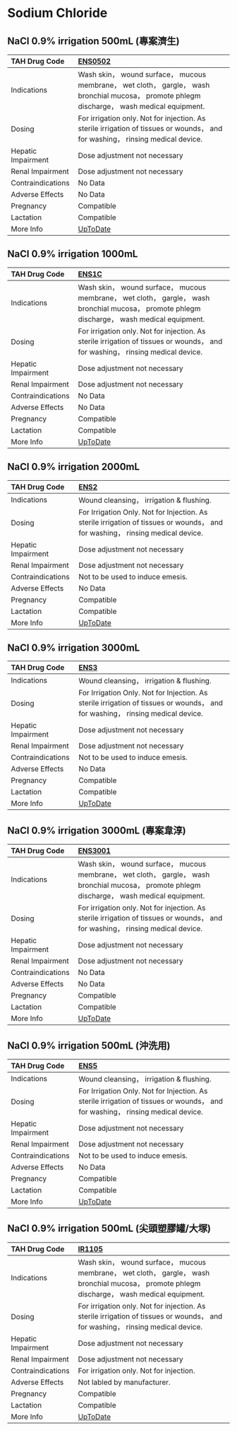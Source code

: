 # Sodium Chloride

## NaCl 0.9% irrigation 500mL (專案濟生)

| TAH Drug Code      | [ENS0502](https://www.tahsda.org.tw/drugs/hissearch.php?drug_code=ENS0502)                                                                    |
|:-------------------|:----------------------------------------------------------------------------------------------------------------------------------------------|
| Indications        | Wash skin， wound surface， mucous membrane， wet cloth， gargle， wash bronchial mucosa， promote phlegm discharge， wash medical equipment. |
| Dosing             | For irrigation only. Not for injection. As sterile irrigation of tissues or wounds， and for washing， rinsing medical device.                |
| Hepatic Impairment | Dose adjustment not necessary                                                                                                                 |
| Renal Impairment   | Dose adjustment not necessary                                                                                                                 |
| Contraindications  | No Data                                                                                                                                       |
| Adverse Effects    | No Data                                                                                                                                       |
| Pregnancy          | Compatible                                                                                                                                    |
| Lactation          | Compatible                                                                                                                                    |
| More Info          | [UpToDate](https://www.uptodate.com/contents/sodium-chloride-preparations-saline-and-oral-salt-tablets-drug-information)                      |

## NaCl 0.9% irrigation 1000mL

| TAH Drug Code      | [ENS1C](https://www.tahsda.org.tw/drugs/hissearch.php?drug_code=ENS1C)                                                                        |
|:-------------------|:----------------------------------------------------------------------------------------------------------------------------------------------|
| Indications        | Wash skin， wound surface， mucous membrane， wet cloth， gargle， wash bronchial mucosa， promote phlegm discharge， wash medical equipment. |
| Dosing             | For irrigation only. Not for injection. As sterile irrigation of tissues or wounds， and for washing， rinsing medical device.                |
| Hepatic Impairment | Dose adjustment not necessary                                                                                                                 |
| Renal Impairment   | Dose adjustment not necessary                                                                                                                 |
| Contraindications  | No Data                                                                                                                                       |
| Adverse Effects    | No Data                                                                                                                                       |
| Pregnancy          | Compatible                                                                                                                                    |
| Lactation          | Compatible                                                                                                                                    |
| More Info          | [UpToDate](https://www.uptodate.com/contents/sodium-chloride-preparations-saline-and-oral-salt-tablets-drug-information)                      |

## NaCl 0.9% irrigation 2000mL

| TAH Drug Code      | [ENS2](https://www.tahsda.org.tw/drugs/hissearch.php?drug_code=ENS2)                                                           |
|:-------------------|:-------------------------------------------------------------------------------------------------------------------------------|
| Indications        | Wound cleansing， irrigation & flushing.                                                                                       |
| Dosing             | For Irrigation Only. Not for Injection. As sterile irrigation of tissues or wounds， and for washing， rinsing medical device. |
| Hepatic Impairment | Dose adjustment not necessary                                                                                                  |
| Renal Impairment   | Dose adjustment not necessary                                                                                                  |
| Contraindications  | Not to be used to induce emesis.                                                                                               |
| Adverse Effects    | No Data                                                                                                                        |
| Pregnancy          | Compatible                                                                                                                     |
| Lactation          | Compatible                                                                                                                     |
| More Info          | [UpToDate](https://www.uptodate.com/contents/sodium-chloride-preparations-saline-and-oral-salt-tablets-drug-information)       |

## NaCl 0.9% irrigation 3000mL

| TAH Drug Code      | [ENS3](https://www.tahsda.org.tw/drugs/hissearch.php?drug_code=ENS3)                                                           |
|:-------------------|:-------------------------------------------------------------------------------------------------------------------------------|
| Indications        | Wound cleansing， irrigation & flushing.                                                                                       |
| Dosing             | For Irrigation Only. Not for Injection. As sterile irrigation of tissues or wounds， and for washing， rinsing medical device. |
| Hepatic Impairment | Dose adjustment not necessary                                                                                                  |
| Renal Impairment   | Dose adjustment not necessary                                                                                                  |
| Contraindications  | Not to be used to induce emesis.                                                                                               |
| Adverse Effects    | No Data                                                                                                                        |
| Pregnancy          | Compatible                                                                                                                     |
| Lactation          | Compatible                                                                                                                     |
| More Info          | [UpToDate](https://www.uptodate.com/contents/sodium-chloride-preparations-saline-and-oral-salt-tablets-drug-information)       |

## NaCl 0.9% irrigation 3000mL (專案韋淳)

| TAH Drug Code      | [ENS3001](https://www.tahsda.org.tw/drugs/hissearch.php?drug_code=ENS3001)                                                                    |
|:-------------------|:----------------------------------------------------------------------------------------------------------------------------------------------|
| Indications        | Wash skin， wound surface， mucous membrane， wet cloth， gargle， wash bronchial mucosa， promote phlegm discharge， wash medical equipment. |
| Dosing             | For irrigation only. Not for injection. As sterile irrigation of tissues or wounds， and for washing， rinsing medical device.                |
| Hepatic Impairment | Dose adjustment not necessary                                                                                                                 |
| Renal Impairment   | Dose adjustment not necessary                                                                                                                 |
| Contraindications  | No Data                                                                                                                                       |
| Adverse Effects    | No Data                                                                                                                                       |
| Pregnancy          | Compatible                                                                                                                                    |
| Lactation          | Compatible                                                                                                                                    |
| More Info          | [UpToDate](https://www.uptodate.com/contents/sodium-chloride-preparations-saline-and-oral-salt-tablets-drug-information)                      |

## NaCl 0.9% irrigation 500mL (沖洗用)

| TAH Drug Code      | [ENS5](https://www.tahsda.org.tw/drugs/hissearch.php?drug_code=ENS5)                                                           |
|:-------------------|:-------------------------------------------------------------------------------------------------------------------------------|
| Indications        | Wound cleansing， irrigation & flushing.                                                                                       |
| Dosing             | For Irrigation Only. Not for Injection. As sterile irrigation of tissues or wounds， and for washing， rinsing medical device. |
| Hepatic Impairment | Dose adjustment not necessary                                                                                                  |
| Renal Impairment   | Dose adjustment not necessary                                                                                                  |
| Contraindications  | Not to be used to induce emesis.                                                                                               |
| Adverse Effects    | No Data                                                                                                                        |
| Pregnancy          | Compatible                                                                                                                     |
| Lactation          | Compatible                                                                                                                     |
| More Info          | [UpToDate](https://www.uptodate.com/contents/sodium-chloride-preparations-saline-and-oral-salt-tablets-drug-information)       |

## NaCl 0.9% irrigation 500mL (尖頭塑膠罐/大塚)

| TAH Drug Code      | [IR1105](https://www.tahsda.org.tw/drugs/hissearch.php?drug_code=IR1105)                                                                      |
|:-------------------|:----------------------------------------------------------------------------------------------------------------------------------------------|
| Indications        | Wash skin， wound surface， mucous membrane， wet cloth， gargle， wash bronchial mucosa， promote phlegm discharge， wash medical equipment. |
| Dosing             | For irrigation only. Not for injection. As sterile irrigation of tissues or wounds， and for washing， rinsing medical device.                |
| Hepatic Impairment | Dose adjustment not necessary                                                                                                                 |
| Renal Impairment   | Dose adjustment not necessary                                                                                                                 |
| Contraindications  | For irrigation only. Not for injection.                                                                                                       |
| Adverse Effects    | Not labled by manufacturer.                                                                                                                   |
| Pregnancy          | Compatible                                                                                                                                    |
| Lactation          | Compatible                                                                                                                                    |
| More Info          | [UpToDate](https://www.uptodate.com/contents/sodium-chloride-preparations-saline-and-oral-salt-tablets-drug-information)                      |

